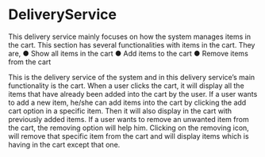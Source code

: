 # DeliveryService

This delivery service mainly focuses on how the system manages items in the cart. This section has several functionalities with items in the cart. They are, 
●	Show all items in the cart
●	Add items to the cart
●	Remove items from the cart

This is the delivery service of the system and in this delivery service’s main functionality is the cart. When a user clicks the cart, it will display all the items that have already been added into the cart by the user. If a user wants to add a new item, he/she can add items into the cart by clicking the add cart option in a specific item. Then it will also display in the cart with previously added items. If a user wants to remove an unwanted item from the cart, the removing option will help him. Clicking on the removing icon, will remove that specific item from the cart and will display items which is having in the cart except that one.
